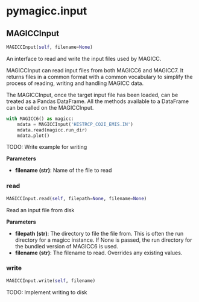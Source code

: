 <h1 id="pymagicc.input">pymagicc.input</h1>


<h2 id="pymagicc.input.MAGICCInput">MAGICCInput</h2>

```python
MAGICCInput(self, filename=None)
```

An interface to read and write the input files used by MAGICC.

MAGICCInput can read input files from both MAGICC6 and MAGICC7. It returns
files in a common format with a common vocabulary to simplify the process
of reading, writing and handling MAGICC data.

The MAGICCInput, once the target input file has been loaded, can be
treated as a Pandas DataFrame. All the methods available to a DataFrame
can be called on the MAGICCInput.

```python
with MAGICC6() as magicc:
    mdata = MAGICCInput('HISTRCP_CO2I_EMIS.IN')
    mdata.read(magicc.run_dir)
    mdata.plot()
```

TODO: Write example for writing

__Parameters__

- __filename (str)__: Name of the file to read

<h3 id="pymagicc.input.MAGICCInput.read">read</h3>

```python
MAGICCInput.read(self, filepath=None, filename=None)
```

Read an input file from disk

__Parameters__

- __filepath (str)__: The directory to file the file from. This is often the
    run directory for a magicc instance. If None is passed,
    the run directory for the bundled version of MAGICC6 is used.
- __filename (str)__: The filename to read. Overrides any existing values.

<h3 id="pymagicc.input.MAGICCInput.write">write</h3>

```python
MAGICCInput.write(self, filename)
```

TODO: Implement writing to disk

